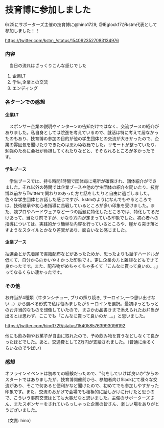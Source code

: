 # 技育博に参加しました

6/25にサポーターズ主催の技育博に@hino1729, @IEglock17がkstm代表として参加しました！！

https://twitter.com/kstm_/status/1540923527083134976

### 内容

　当日の流れはざっくりこんな感じでした

1. 企業LT
2. 学生,企業との交流
3. エンディング

### 各ターンでの感想

#### 企業LT

　スポンサー企業の説明やインターンの告知だけではなく、交流ブースの紹介がありました。私自身としては院進を考えているので、就活は特に考えて居なかったのもあり、技育博の参加の目的が他の学生団体との交流が大きかったので、企業の雰囲気を聞けたりできたのは思わぬ収穫でした。リモートが整っていたり、勉強のために会社が負担してくれたりなどと、そそられるところが多かったです。

#### 学生ブース

　学生ブースでは、持ち時間1時間で団体毎に場所が確保され、団体紹介ができました。それ以外の時間では企業ブースや他の学生団体の紹介を聞いたり、技育博以前からTwitterで関わりのあった方と話をしたりと自由に過ごしました。
色々な学生団体とお話した感じですが、kstmのようになんでもやるところでは、技術継承や初心者指導に苦戦しているところが多い印象を受けました。また、競プロやハードウェアなど一つの話題に特化したところでは、特化してるだけあって、当たり前ですが、かなり方向が定まっている印象でした。初心者への指導については、実践的かつ簡単な内容を行っているところや、崖から突き落とすようなスタイルとかなり差異があり、面白いなと感じました。

#### 企業ブース

抽選会とか先着順で書籍配布などがあったためか、思ったよりも話すハードルが低くて、自分から向かいやすかった印象です。更に企業の方と雑談などもできて良かったです。また、配布物がめちゃくちゃ多くて「こんなに貰って良いの...。」ってなるくらい凄かったです。

### その他

お弁当が4種類（牛タンシチュー, ブリの照り焼き, サーロイン,一つ思い出せない...）から選べる形式で私は悩みましたがサーロインを選択。最初ほっともっとのお弁当的なものを想像していたので、まさかお品書きまで添えられたお弁当が出るとは思わず、ここでも「こんなに貰って良いのか...。」と思いました。

https://twitter.com/hino1729/status/1540585763993096192

他にも飲み物やお菓子が自由に取れたので、予め飲み物を買うなどしなくて良かったほどでした。あと、交通費として2万円が支給されました。（普通に余るくらいなのでやばい）

### 感想

オフラインイベントは初めての経験だったので、"何をしていけば良いか"からのスタートではありましたが、技育博開催前から、参加者向けSlackにて様々な交流があり、そこで何あると便利かなど聞けたので、初めてでも参加しやすかった印象です。また、交流のおかげで会場でも積極的に話しかけに行けたと思うので、こういう事前交流はとても大事だなと思いました。主催のサポーターズさん、またスポンサーをされていらっしゃった企業の皆さん、楽しい場をありがとうございました。

（文責: hino）
